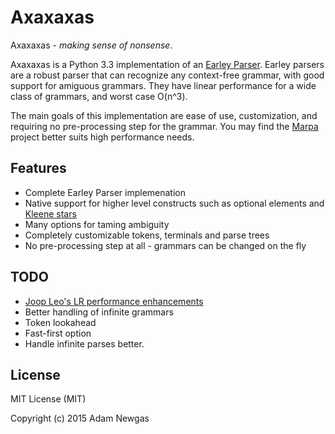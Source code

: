 Axaxaxas
=======================

Axaxaxas - *making sense of nonsense*.

Axaxaxas is a Python 3.3 implementation of an [Earley Parser](https://en.wikipedia.org/wiki/Earley_parser). 
Earley parsers are a robust parser that can recognize any context-free grammar, with good support for amiguous grammars.
They have linear performance for a wide class of grammars, and worst case O(n^3).
  
The main goals of this implementation are ease of use, customization, and requiring no pre-processing step
for the grammar. You may find the 
[Marpa](https://jeffreykegler.github.io/Marpa-web-site/) project better suits high performance needs.

Features
--------
 - Complete Earley Parser implemenation
 - Native support for higher level constructs such as optional elements and [Kleene stars](https://en.wikipedia.org/wiki/Kleene_star)
 - Many options for taming ambiguity
 - Completely customizable tokens, terminals and parse trees
 - No pre-processing step at all - grammars can be changed on the fly
 
TODO
----
 - [Joop Leo's LR performance enhancements](http://loup-vaillant.fr/tutorials/earley-parsing/right-recursion)
 - Better handling of infinite grammars
 - Token lookahead
 - Fast-first option
 - Handle infinite parses better.

License
-------
MIT License (MIT)

Copyright (c) 2015 Adam Newgas